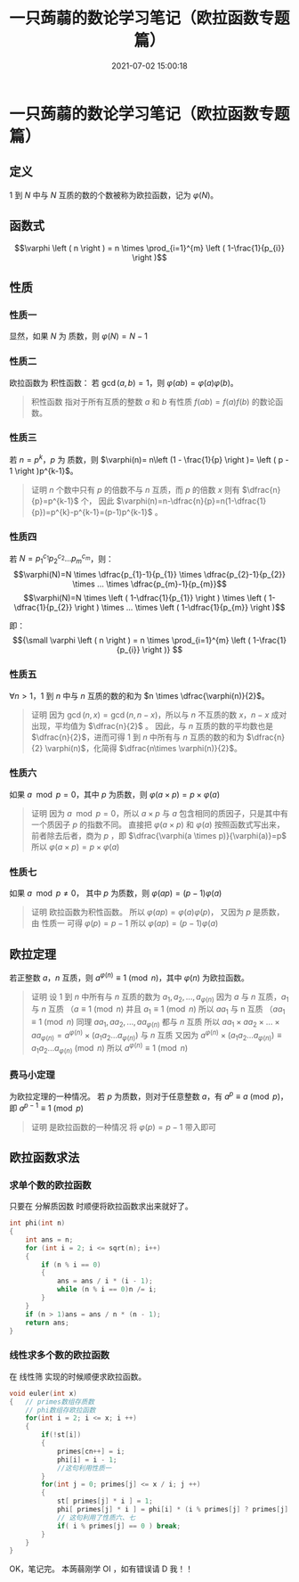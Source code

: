 ﻿---
title: 一只蒟蒻的数论学习笔记（欧拉函数专题篇）
date: 2021-07-02 15:00:18
tags: 
- c++
- 数论
categories: 一只蒟蒻的c++学习笔记
---
# 一只蒟蒻的数论学习笔记（欧拉函数专题篇）
## 定义
1 到 $N$ 中与 $N$ 互质的数的个数被称为欧拉函数，记为 $\varphi(N)$。
## 函数式

$$\varphi \left ( n \right ) = n \times \prod_{i=1}^{m} \left ( 1-\frac{1}{p_{i}} \right )$$
<!--more-->
## 性质
### 性质一 
显然，如果 $N$ 为 质数，则 $\varphi(N)=N-1$
### 性质二
 欧拉函数为 积性函数： 若 $\gcd(a , b ) = 1$，则 $\varphi(ab)=\varphi(a)\varphi(b)$。

 >积性函数 指对于所有互质的整数 $a$ 和 $b$ 有性质 $f( ab ) = f( a ) f( b )$ 的数论函数。

### 性质三
 若 $n=p^{k}$，$p$ 为 质数，则 $\varphi(n)= n\left (1 - \frac{1}{p} \right )=  \left ( p - 1 \right )p^{k-1}$。

>证明
$n$ 个数中只有 $p$ 的倍数不与 $n$ 互质，而 $p$ 的倍数 $x$ 则有 $\dfrac{n}{p}=p^{k-1}$ 个，
因此 $\varphi(n)=n-\dfrac{n}{p}=n(1-\dfrac{1}{p})=p^{k}-p^{k-1}=(p-1)p^{k-1}$ 。

### 性质四
 若 $N=p_{1}^{c_{1}}p_{2}^{c_{2}}...p_{m}^{c_{m}}$，则：
 $$\varphi(N)=N \times \dfrac{p_{1}-1}{p_{1}} \times \dfrac{p_{2}-1}{p_{2}} \times ... \times \dfrac{p_{m}-1}{p_{m}}$$
 $$\varphi(N)=N \times \left ( 1-\dfrac{1}{p_{1}} \right ) \times \left ( 1-\dfrac{1}{p_{2}} \right ) \times ...  \times \left ( 1-\dfrac{1}{p_{m}} \right )$$

即：
$${\small \varphi \left ( n \right ) = n \times \prod_{i=1}^{m} \left ( 1-\frac{1}{p_{i}} \right )} $$

### 性质五
$\forall  n > 1$，1 到 $n$ 中与 $n$ 互质的数的和为 $n \times \dfrac{\varphi(n)}{2}$。

>证明 
>因为 $\gcd( n , x ) = \gcd( n , n-x )$，所以与 $n$ 不互质的数 $x$，$n - x$ 成对出现，平均值为 $\dfrac{n}{2}$ 。
>因此，与 $n$ 互质的数的平均数也是 $\dfrac{n}{2}$，进而可得 1 到 $n$ 中所有与 $n$ 互质的数的和为  $\dfrac{n}{2} \varphi(n)$，化简得 $\dfrac{n\times \varphi(n)}{2}$。

### 性质六
如果 $a \mod p = 0$，其中 $p$ 为质数，则 $\varphi(a \times p)=p \times \varphi(a)$
>证明
>因为 $a \mod p = 0$，所以 $a \times p$ 与 $a$ 包含相同的质因子，只是其中有一个质因子 $p$ 的指数不同。
>直接把 $\varphi(a \times p)$ 和 $\varphi(a)$ 按照函数式写出来，前者除去后者，商为 $p$ ，即  $\dfrac{\varphi(a \times p)}{\varphi(a)}=p$
>所以 $\varphi(a \times p)=p \times \varphi(a)$

### 性质七
如果 $a \mod p \ne 0$， 其中 $p$ 为质数，则 $\varphi(ap)=(p-1)\varphi(a)$
>证明
>欧拉函数为积性函数。
>所以 $\varphi(ap)=\varphi(a)\varphi(p)$，
>又因为 $p$ 是质数，由 性质一 可得 $\varphi(p)=p-1$
>所以 $\varphi(ap)=(p-1)\varphi(a)$

## 欧拉定理
若正整数 $a$，$n$ 互质，则 $a^{\varphi(n)} \equiv 1\pmod{n}$，其中 $\varphi(n)$ 为欧拉函数。
>证明
>设 1 到 $n$ 中所有与 $n$ 互质的数为 $a_{1},a_{2},...,a_{\varphi(n)}$
>因为 $a$ 与 $n$ 互质，$a_{1}$ 与 $n$ 互质 （$a \equiv 1\pmod{n}$ 并且 $a_{1} \equiv 1\pmod{n}$
>所以 $aa_{1}$ 与 n 互质 （$aa_{1} \equiv 1\pmod{n}$
>同理 $aa_{1},aa_{2},...,aa_{\varphi(n)}$ 都与 $n$ 互质
>所以 $aa_{1} \times aa_{2} \times ... \times aa_{\varphi(n)}=a^{\varphi(n)} \times \left ( a_{1}a_{2}...a_{\varphi(n)}\right )$ 与 $n$ 互质
>又因为  $a^{\varphi(n)} \times \left ( a_{1}a_{2}...a_{\varphi(n)}\right ) \equiv a_{1}a_{2}...a_{\varphi(n)} \pmod{n}$ 
>所以  $a^{\varphi(n)} \equiv 1\pmod{n}$

### 费马小定理
为欧拉定理的一种情况。
若 $p$ 为质数，则对于任意整数 $a$，有 $a^{p} \equiv a \pmod{p}$，即 $a^{p-1} \equiv 1 \pmod{p}$
>证明
>是欧拉函数的一种情况
>将 $\varphi(p)=p-1$ 带入即可

## 欧拉函数求法
### 求单个数的欧拉函数
只要在 分解质因数 时顺便将欧拉函数求出来就好了。
```cpp
int phi(int n) 
{
	int ans = n;
	for (int i = 2; i <= sqrt(n); i++) 
	{
		if (n % i == 0) 
		{
			ans = ans / i * (i - 1);
			while (n % i == 0)n /= i;
		}
	}
	if (n > 1)ans = ans / n * (n - 1);
	return ans;
}
```
### 线性求多个数的欧拉函数
在 线性筛 实现的时候顺便求欧拉函数。
```cpp
void euler(int x) 
{   // primes数组存质数
	// phi数组存欧拉函数
	for(int i = 2; i <= x; i ++) 
	{
		if(!st[i]) 
		{
			primes[cn++] = i; 
			phi[i] = i - 1;
			//这句利用性质一
		}
		for(int j = 0; primes[j] <= x / i; j ++) 
		{ 
			st[ primes[j] * i ] = 1;
			phi[ primes[j] * i ] = phi[i] * (i % primes[j] ? primes[j] - 1 : primes[j]);
			// 这句利用了性质六、七
			if( i % primes[j] == 0 ) break;
		}
	}
}
```
OK，笔记完。
本蒟蒻刚学 OI ，如有错误请 D 我！！